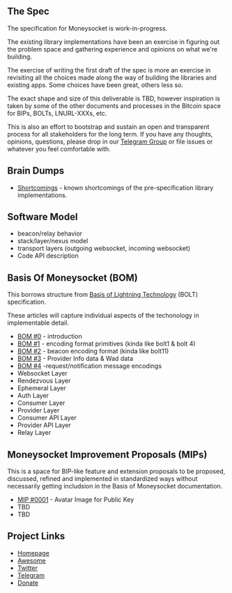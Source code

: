 The Spec
------------
The specification for Moneysocket is work-in-progress.

The existing library implementations have been an exercise in figuring out the problem space and gathering experience and opinions on what we're building.

The exercise of writing the first draft of the spec is more an exercise in revisiting all the choices made along the way of building the libraries and existing apps. Some choices have been great, others less so.

The exact shape and size of this deliverable is TBD, however inspiration is taken by some of the other documents and processes in the Bitcoin space for BIPs, BOLTs, LNURL-XXXs, etc.

This is also an effort to bootstrap and sustain an open and transparent process for all stakeholders for the long term. If you have any thoughts, opinions, questions, please drop in our [Telegram Group](https://t.me/moneysocket) or file issues or whatever you feel comfortable with.

Brain Dumps
------------

* [Shortcomings](shortcomings.md) - known shortcomings of the pre-specification library implementations.


Software Model
------------

* beacon/relay behavior
* stack/layer/nexus model
* transport layers (outgoing websocket, incoming websocket)
* Code API description


Basis Of Moneysocket (BOM)
-----

This borrows structure from [Basis of Lightning Technology](https://github.com/lightningnetwork/lightning-rfc/blob/master/00-introduction.md) (BOLT) specification.

These articles will capture individual aspects of the techonology in implementable detail.

* [BOM #0](00-introduction.md) - introduction
* [BOM #1](02-encoding.md) - encoding format primitives (kinda like bolt1 & bolt 4)
* [BOM #2](02-beacons.md) - beacon encoding format (kinda like bolt11)
* [BOM #3](03-wad.md) - Provider Info data & Wad data
* [BOM #4](04-messages.md) -request/notification message encodings
* Websocket Layer
* Rendezvous Layer
* Ephemeral Layer
* Auth Layer
* Consumer Layer
* Provider Layer
* Consumer API Layer
* Provider API Layer
* Relay Layer

Moneysocket Improvement Proposals (MIPs)
-----

This is a space for BIP-like feature and extension proposals to be proposed, discussed, refined and implemented in standardized ways without necessarily getting includsion in the Basis of Moneysocket documentation.

* [MIP #0001](mip-0001.md) - Avatar Image for Public Key
* TBD
* TBD


Project Links
-------------

- [Homepage](https://socket.money)
- [Awesome](https://github.com/moneysocket/awesome-moneysocket)
- [Twitter](https://twitter.com/moneysocket)
- [Telegram](https://t.me/moneysocket)
- [Donate](https://socket.money/#donate)
